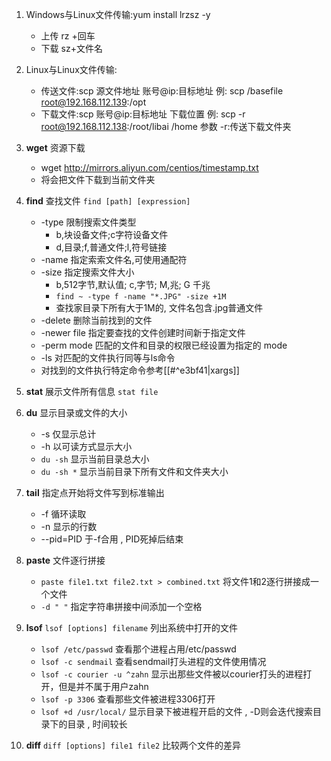 1. Windows与Linux文件传输:yum install lrzsz -y
	 - 上传 rz +回车
	 - 下载 sz+文件名


2. Linux与Linux文件传输:
	- 传送文件:scp  源文件地址  账号@ip:目标地址
   例: scp  /basefile  root@192.168.112.139:/opt
	- 下载文件:scp  账号@ip:目标地址  下载位置
	   例: scp  -r  root@192.168.112.138:/root/libai   /home
	   参数 -r:传送下载文件夹

3.  **wget** 资源下载
	- wget http://mirrors.aliyun.com/centios/timestamp.txt
	- 将会把文件下载到当前文件夹

4. **find** 查找文件 `find [path] [expression]`
	- -type 限制搜索文件类型
		- b,块设备文件;c字符设备文件
		- d,目录;f,普通文件;l,符号链接
	- -name 指定索索文件名,可使用通配符
	- -size  指定搜索文件大小
		- b,512字节,默认值; c,字节; M,兆; G 千兆
		- `find ~ -type f -name "*.JPG" -size +1M`
		- 查找家目录下所有大于1M的, 文件名包含.jpg普通文件
	- -delete 删除当前找到的文件
	- -newer file 指定要查找的文件创建时间新于指定文件
	- -perm mode 匹配的文件和目录的权限已经设置为指定的 mode
	- -ls 对匹配的文件执行同等与ls命令
	- 对找到的文件执行特定命令参考[[#^e3bf41|xargs]]


5. **stat** 展示文件所有信息 `stat file`

6. **du** 显示目录或文件的大小
	- -s 仅显示总计
	- -h 以可读方式显示大小
	- `du -sh` 显示当前目录总大小
	- `du -sh *` 显示当前目录下所有文件和文件夹大小

7. **tail** 指定点开始将文件写到标准输出
	- -f 循环读取
	- -n 显示的行数
	- --pid=PID 于-f合用 , PID死掉后结束

8. **paste** 文件逐行拼接 
	- `paste file1.txt file2.txt > combined.txt` 将文件1和2逐行拼接成一个文件
	- `-d " "` 指定字符串拼接中间添加一个空格 

9. **lsof**  `lsof [options] filename` 列出系统中打开的文件
	- `lsof /etc/passwd` 查看那个进程占用/etc/passwd
	- `lsof -c sendmail` 查看sendmail打头进程的文件使用情况
	- `lsof -c courier -u ^zahn` 显示出那些文件被以courier打头的进程打开，但是并不属于用户zahn
	- `lsof -p 3306` 查看那些文件被进程3306打开
	- `lsof +d /usr/local/` 显示目录下被进程开启的文件 , -D则会迭代搜索目录下的目录 , 时间较长

10. **diff** `diff [options] file1 file2` 比较两个文件的差异